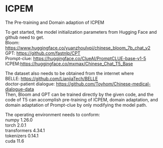 # ICPEM
The Pre-training and Domain adaption of ICPEM  
  
To get started, the model initialization parameters from Hugging Face and github need to get.  
Bloom: https://www.huggingface.co/yuanzhoulvpi/chinese_bloom_7b_chat_v2  
GPT: https://github.com/fastnlp/CPT  
Prompt-clue: https://huggingface.co/ClueAI/PromptCLUE-base-v1-5  
ICPEM:https://huggingface.co/mxmax/Chinese_Chat_T5_Base  
  
The dataset also needs to be obtained from the internet where   
BELLE: https://github.com/LianjiaTech/BELLE  
doctor-patient dialogue: https://github.com/Toyhom/Chinese-medical-dialogue-data  
Then, Bloom and GPT can be trained directly by the given code, and the code of T5 can accomplish pre-training of ICPEM, domain adaptation, and domain adaptation of Prompt-clue by only modifying the model path.  

The operating environment needs to conform:  
numpy                         1.26.0  
torch                         2.0.1  
transformers                  4.34.1  
tokenizers                    0.14.1  
cuda                          11.6  
